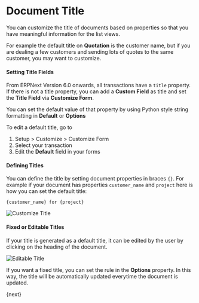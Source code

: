 <!-- add-breadcrumbs -->
# Document Title

You can customize the title of documents based on properties so that you have meaningful information for the list views.

For example the default title on **Quotation** is the customer name, but if you are dealing a few customers and sending lots of quotes to the same customer, you may want to customize.

#### Setting Title Fields

From ERPNext Version 6.0 onwards, all transactions have a `title` property. If there is not a title property, you can add a **Custom Field** as title and set the **Title Field** via **Customize Form**.

You can set the default value of that property by using Python style string formatting in **Default** or **Options**

To edit a default title, go to

1. Setup > Customize > Customize Form
2. Select your transaction
3. Edit the **Default** field in your forms

#### Defining Titles

You can define the title by setting document properties in braces `{}`. For example if your document has properties `customer_name` and `project` here is how you can set the default title:

    {customer_name} for {project}

<img class="screenshot" alt = "Customize Title"
    src="/docs/assets/img/customize/customize-title.gif">

#### Fixed or Editable Titles

If your title is generated as a default title, it can be edited by the user by clicking on the heading of the document.

<img class="screenshot" alt = "Editable Title"
    src="/docs/assets/img/customize/editable-title.gif">

If you want a fixed title, you can set the rule in the **Options** property. In this way, the title will be automatically updated everytime the document is updated.

{next}
